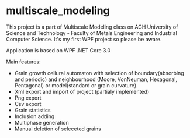 # multiscale_modeling

This project is a part of Multiscale Modeling class on AGH University of Science and Technology - Faculty of Metals Engineering and Industrial Computer Science. It's my first WPF project so please be aware.

Application is based on WPF .NET Core 3.0 

Main features: 
- Grain growth cellural automaton with selection of boundary(absorbing and periodic) and neighbourhood (Moore, VonNeuman, Hexagonal, Pentagonal) or model(standard or grain curvature).
- Xml export and import of project (partialy implemented)
- Png export
- Csv export
- Grain statistics
- Inclusion adding
- Multiphase generation
- Manual deletion of seleceted grains
